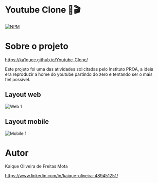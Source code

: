 # Youtube Clone 🔴🎬
[![NPM](https://img.shields.io/npm/l/react)](https://github.com/Ka1quee/Youtube-Clone/blob/main/LICENSE) 

# Sobre o projeto

https://ka1quee.github.io/Youtube-Clone/

Este projeto foi uma das atividades solicitadas pelo Instituto PROA, a ideia era reproduzir a home do youtube partindo do zero e tentando ser o mais fiel possivel.

## Layout web
![Web 1](https://github.com/Ka1quee/Youtube-Clone/blob/main/img/layoutWeb.JPG)

## Layout mobile
![Mobile 1](https://github.com/Ka1quee/Youtube-Clone/blob/main/img/layoutMobile.JPG)

# Autor

Kaique Oliveira de Freitas Mota

https://www.linkedin.com/in/kaique-oliveira-489451251/

